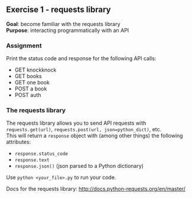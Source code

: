## Exercise 1 - requests library
**Goal**: become familiar with the requests library  
**Purpose**: interacting programmatically with an API

### Assignment
Print the status code and response for the following API calls:
- GET knockknock
- GET books
- GET one book
- POST a book
- POST auth

### The requests library
The requests library allows you to send API requests with `requests.get(url)`,
`requests.post(url, json=python_dict)`, etc.  
This will return a `response` object with (among other things) the following attributes:
- `response.status_code`
- `response.text`
- `response.json()` (json parsed to a Python dictionary)

Use `python <your_file>.py` to run your code.

Docs for the requests library: http://docs.python-requests.org/en/master/
